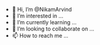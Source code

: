 - 👋 Hi, I’m @NikamArvind
- 👀 I’m interested in ...
- 🌱 I’m currently learning ...
- 💞️ I’m looking to collaborate on ...
- 📫 How to reach me ...

<!---
NikamArvind/NikamArvind is a ✨ special ✨ repository because its `README.md` (this file) appears on your GitHub profile.
You can click the Preview link to take a look at your changes.
--->
